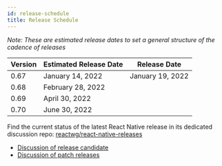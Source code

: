 ```yaml
---
id: release-schedule
title: Release Schedule
---
```


_Note: These are estimated release dates to set a general structure of the cadence of releases_

| Version | Estimated Release Date | Release Date     |
| ------- | ---------------------- | ---------------- |
| 0.67    | January 14, 2022       | January 19, 2022 |
| 0.68    | February 28, 2022      |
| 0.69    | April 30, 2022         |
| 0.70    | June 30, 2022          |

Find the current status of the latest React Native release in its dedicated discussion repo: [reactwg/react-native-releases](https://github.com/reactwg/react-native-releases/discussions)

- [Discussion of release candidate](https://github.com/reactwg/react-native-releases/discussions/categories/releases)
- [Discussion of patch releases](https://github.com/reactwg/react-native-releases/discussions/categories/patches)
